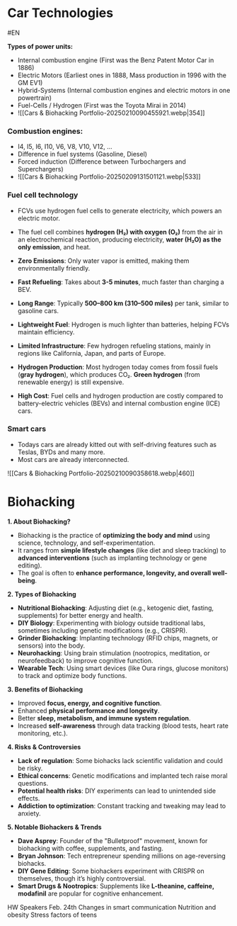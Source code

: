 # Car Technologies
#EN 


**Types of power units:**
- Internal combustion engine (First was the Benz Patent Motor Car in 1886)
- Electric Motors (Earliest ones in 1888, Mass production in 1996 with the GM EV1)
- Hybrid-Systems (Internal combustion engines and electric motors in one powertrain)
- Fuel-Cells / Hydrogen (First was the Toyota Mirai in 2014)
- ![[Cars & Biohacking Portfolio-20250210090455921.webp|354]]

### Combustion engines:

- I4, I5, I6, I10, V6, V8, V10, V12, ...
- Difference in fuel systems (Gasoline, Diesel)
- Forced induction (Difference between Turbochargers and Superchargers)
- ![[Cars & Biohacking Portfolio-20250209131501121.webp|533]]

### Fuel cell technology

- FCVs use hydrogen fuel cells to generate electricity, which powers an electric motor.
- The fuel cell combines **hydrogen (H₂) with oxygen (O₂)** from the air in an electrochemical reaction, producing electricity, **water (H₂O) as the only emission**, and heat.
  
- **Zero Emissions**: Only water vapor is emitted, making them environmentally friendly.
- **Fast Refueling**: Takes about **3-5 minutes**, much faster than charging a BEV.
- **Long Range**: Typically **500–800 km (310–500 miles)** per tank, similar to gasoline cars.
- **Lightweight Fuel**: Hydrogen is much lighter than batteries, helping FCVs maintain efficiency.
  
- **Limited Infrastructure**: Few hydrogen refueling stations, mainly in regions like California, Japan, and parts of Europe.
- **Hydrogen Production**: Most hydrogen today comes from fossil fuels (**gray hydrogen**), which produces CO₂. **Green hydrogen** (from renewable energy) is still expensive.
- **High Cost**: Fuel cells and hydrogen production are costly compared to battery-electric vehicles (BEVs) and internal combustion engine (ICE) cars.
  

### Smart cars

- Todays cars are already kitted out with self-driving features such as Teslas, BYDs and many more.
- Most cars are already interconnected.

![[Cars & Biohacking Portfolio-20250210090358618.webp|460]]

# Biohacking

 **1. About Biohacking?**
- Biohacking is the practice of **optimizing the body and mind** using science, technology, and self-experimentation.
- It ranges from **simple lifestyle changes** (like diet and sleep tracking) to **advanced interventions** (such as implanting technology or gene editing).
- The goal is often to **enhance performance, longevity, and overall well-being**.

 **2. Types of Biohacking**
- **Nutritional Biohacking**: Adjusting diet (e.g., ketogenic diet, fasting, supplements) for better energy and health.
- **DIY Biology**: Experimenting with biology outside traditional labs, sometimes including genetic modifications (e.g., CRISPR).
- **Grinder Biohacking**: Implanting technology (RFID chips, magnets, or sensors) into the body.
- **Neurohacking**: Using brain stimulation (nootropics, meditation, or neurofeedback) to improve cognitive function.
- **Wearable Tech**: Using smart devices (like Oura rings, glucose monitors) to track and optimize body functions.

 **3. Benefits of Biohacking**
- Improved **focus, energy, and cognitive function**.
- Enhanced **physical performance and longevity**.
- Better **sleep, metabolism, and immune system regulation**.
- Increased **self-awareness** through data tracking (blood tests, heart rate monitoring, etc.).

 **4. Risks & Controversies**
- **Lack of regulation**: Some biohacks lack scientific validation and could be risky.
- **Ethical concerns**: Genetic modifications and implanted tech raise moral questions.
- **Potential health risks**: DIY experiments can lead to unintended side effects.
- **Addiction to optimization**: Constant tracking and tweaking may lead to anxiety.

 **5. Notable Biohackers & Trends**
- **Dave Asprey**: Founder of the "Bulletproof" movement, known for biohacking with coffee, supplements, and fasting.
- **Bryan Johnson**: Tech entrepreneur spending millions on age-reversing biohacks.
- **DIY Gene Editing**: Some biohackers experiment with CRISPR on themselves, though it’s highly controversial.
- **Smart Drugs & Nootropics**: Supplements like **L-theanine, caffeine, modafinil** are popular for cognitive enhancement.

HW Speakers Feb. 24th
Changes in smart communication
Nutrition and obesity
Stress factors of teens